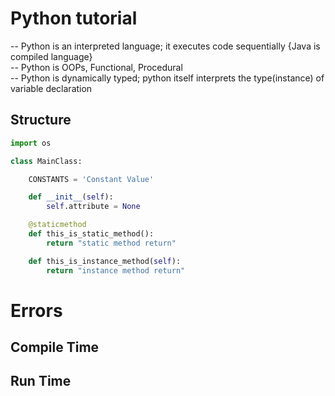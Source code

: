 # Python tutorial
-- Python is an interpreted language; it executes code sequentially {Java is compiled language} <br>
-- Python is OOPs, Functional, Procedural <br>
-- Python is dynamically typed; python itself interprets the type(instance) of variable declaration <br>
## Structure
```python
import os

class MainClass:

    CONSTANTS = 'Constant Value'

    def __init__(self):
        self.attribute = None

    @staticmethod
    def this_is_static_method():
        return "static method return"

    def this_is_instance_method(self):
        return "instance method return"
```

# Errors
## Compile Time
## Run Time